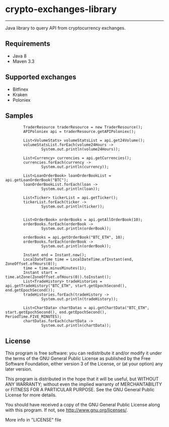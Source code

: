 # crypto-exchanges-library
---

Java library to query API from cryptocurrency exchanges.

## Requirements

- Java 8
- Maven 3.3

## Supported exchanges

- Bitfinex
- Kraken
- Poloniex

## Samples

```
        TraderResource traderResource = new TraderResource();
        APIPoloniex api = traderResource.getAPIPoloniex();

        List<VolumeStats> volumeStatsList = api.get24Volume();
        volumeStatsList.forEach(volume24Hours ->
                System.out.println(volume24Hours));

        List<Currency> currencies = api.getCurrencies();
        currencies.forEach(currency ->
                System.out.println(currency));

        List<LoanOrderBook> loanOrderBookList = api.getLoanOrderBook("BTC");
        loanOrderBookList.forEach(loan ->
                System.out.println(loan));

        List<Ticker> tickerList = api.getTicker();
        tickerList.forEach(ticker ->
                System.out.println(ticker));


        List<OrderBook> orderBooks = api.getAllOrderBook(10);
        orderBooks.forEach(orderBook ->
                System.out.println(orderBook));

        orderBooks = api.getOrderBook("BTC_ETH", 10);
        orderBooks.forEach(orderBook ->
                System.out.println(orderBook));

        Instant end = Instant.now();
        LocalDateTime time = LocalDateTime.ofInstant(end, ZoneOffset.ofHours(0));
        time = time.minusMinutes(1);
        Instant start = time.atZone(ZoneOffset.ofHours(0)).toInstant();
        List<TradeHistory> tradeHistories = api.getTradeHistory("BTC_ETH", start.getEpochSecond(), end.getEpochSecond());
        tradeHistories.forEach(tradeHistory ->
                System.out.println(tradeHistory));

        List<ChartData> chartDatas = api.getChartData("BTC_ETH", start.getEpochSecond(), end.getEpochSecond(), PeriodTime.FIVE_MINUTES);
        chartDatas.forEach(chartData ->
                System.out.println(chartData));
```

License
-------
This program is free software: you can redistribute it and/or modify
it under the terms of the GNU General Public License as published by
the Free Software Foundation, either version 3 of the License, or
(at your option) any later version.

This program is distributed in the hope that it will be useful,
but WITHOUT ANY WARRANTY; without even the implied warranty of
MERCHANTABILITY or FITNESS FOR A PARTICULAR PURPOSE.  See the
GNU General Public License for more details.

You should have received a copy of the GNU General Public License
along with this program.  If not, see <http://www.gnu.org/licenses/>.

More info in "LICENSE" file

